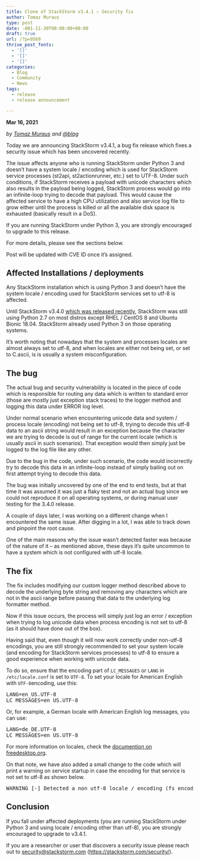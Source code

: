 ```yaml
---
title: Clone of StackStorm v3.4.1 – Security fix
author: Tomaz Muraus
type: post
date: -001-11-30T00:00:00+00:00
draft: true
url: /?p=9569
thrive_post_fonts:
  - '[]'
  - '[]'
  - '[]'
categories:
  - Blog
  - Community
  - News
tags:
  - release
  - release announcement

---
```

**Mar 16, 2021**

_by [Tomaz Muraus][1] and [@blag][2]_

<p dir="ltr" id="docs-internal-guid-713159ba-7fff-8f80-08d7-bac26f0a94d0">
  <span>Today we are announcing StackStorm v3.4.1, a bug fix release which fixes a security issue which has been uncovered recently.</span>
</p>

<p dir="ltr">
  <span>The issue affects anyone who is running StackStorm under Python 3 and doesn’t have a system locale / encoding which is used for StackStorm service processes (st2api, st2actionrunner, etc.) set to UTF-8. Under such conditions, if StackStorm receives a payload with unicode characters which also results in the payload being logged, StackStorm process would go into an infinite-loop trying to decode that payload. This would cause the affected service to have a high CPU utilization and also service log file to grow either until the process is killed or all the available disk space is exhausted (basically result in a DoS).</span>
</p>

<p dir="ltr">
  <span>If you are running StackStorm under Python 3, you are strongly encouraged to upgrade to this release.</span>
</p>

<p dir="ltr">
  <span>For more details, please see the sections below.</span>
</p>

<p dir="ltr">
  Post will be updated with CVE ID once it&#8217;s assigned.
</p>

<p dir="ltr">
  <!--more-->
</p>

<p dir="ltr">
  <!--more-->
</p>

## Affected Installations / deployments

<p dir="ltr" id="docs-internal-guid-4f8cc666-7fff-1a1c-4d07-3020c713b227">
  <span>Any StackStorm installation which is using Python 3 and doesn’t have the system locale / encoding used for StackStorm services set to utf-8 is affected.</span>
</p>

<p dir="ltr">
  <span>Until StackStorm v3.4.0 <a href="https://stackstorm.com/2021/03/04/v3-4-0-released/">which was released recently</a>, StackStorm was still using Python 2.7 on most distros except RHEL / CentOS 8 and Ubuntu Bionic 18.04. StackStorm already used Python 3 on those operating systems.<br /></span>
</p>

<p dir="ltr">
  <span>It’s worth noting that nowadays that the system and processes locales are almost always set to utf-8, and when locales are either not being set, or set to C.ascii, is is usually a system misconfiguration.</span>
</p>

<h2 dir="ltr" id="docs-internal-guid-c83eaa8c-7fff-51be-4053-b322e77d499d">
  <span>The bug</span>
</h2>

<p dir="ltr" id="docs-internal-guid-ccb86944-7fff-7490-1000-e1f64fca163c">
  <span>The actual bug and security vulnerability is located in the piece of code which is responsible for routing any data which is written to standard error (those are mostly just exception stack traces) to the logger method and logging this data under ERROR log level.</span>
</p>

<p dir="ltr">
  <span>Under normal scenario when encountering unicode data and system / process locale (encoding) not being set to utf-8, trying to decode this utf-8 data to an ascii string would result in an exception because the character we are trying to decode is out of range for the current locale (which is usually ascii in such scenarios). That exception would then simply just be logged to the log file like any other.</span>
</p>

<p dir="ltr">
  <span>Due to the bug in the code, under such scenario, the code would incorrectly try to decode this data in an infinite-loop instead of simply bailing out on first attempt trying to decode this data.</span>
</p>

<p dir="ltr">
  <span>The bug was initially uncovered by one of the end to end tests, but at that time it was assumed it was just a flaky test and not an actual bug since we could not reproduce it on all operating systems, or during manual user testing for the 3.4.0 release.</span>
</p>

<p dir="ltr">
  <span>A couple of days later, I was working on a different change when I encountered the same issue. After digging in a lot, I was able to track down and pinpoint the root cause.</span>
</p>

<p dir="ltr">
  <span>One of the main reasons why the issue wasn’t detected faster was because of the nature of it &#8211; as mentioned above, these days it’s quite uncommon to have a system which is not configured with utf-8 locale.</span>
</p>

<h2 dir="ltr" id="docs-internal-guid-36912738-7fff-bafa-4f6d-9d764eb97d93">
  <span>The fix</span>
</h2>

<p dir="ltr" id="docs-internal-guid-9b68801d-7fff-d22d-dd71-6ab6ad191c23">
  <span>The fix includes modifying our custom logger method described above to decode the underlying byte string and removing any characters which are not in the ascii range before passing that data to the underlying log formatter method.</span><span></span>
</p>

<p dir="ltr">
  <span>Now if this issue occurs, the process will simply just log an error / exception when trying to log unicode data when process encoding is not set to utf-8 (as it should have done out of the box).</span><span></span>
</p>

<p dir="ltr">
  <span>Having said that, even though it will now work correctly under non-utf-8 encodings, you are still strongly recommended to set your system locale (and encoding for StackStorm services processes) to utf-8 to ensure a good experience when working with unicode data. </span>
</p>

<p dir="ltr">
  <span>To do so, ensure that the encoding part of <code>LC_MESSAGES</code> or <code>LANG</code> in <code class="EnlighterJSRAW" data-enlighter-language="null">/etc/locale.conf</code> is set to <code class="EnlighterJSRAW" data-enlighter-language="null">UTF-8</code>. To set your locale for American English with <code class="EnlighterJSRAW" data-enlighter-language="null">UTF-8</code></span><span>encoding, use this:<br /></span>
</p>

<pre class="EnlighterJSRAW" data-enlighter-language="null">LANG=en_US.UTF-8
LC_MESSAGES=en_US.UTF-8</pre>

<p class="EnlighterJSRAW" data-enlighter-language="null">
  Or, for example, a German locale with American English log messages, you can use:
</p>

<pre class="EnlighterJSRAW" data-enlighter-language="null">LANG=de_DE.UTF-8
LC_MESSAGES=en_US.UTF-8</pre>

<p dir="ltr">
  For more information on locales, check the <a href="https://www.freedesktop.org/software/systemd/man/locale.conf.html">documention on freedesktop.org</a>.
</p>

<p dir="ltr">
  <span>On that note, we have also added a small change to the code which will print a warning on service startup in case the encoding for that service is not set to utf-8 as shown below.</span><span></span>
</p>

<pre class="EnlighterJSRAW" data-enlighter-language="null">WARNING [-] Detected a non utf-8 locale / encoding (fs encoding: ascii, default encoding: utf-8, locale: unable to retrieve locale: unknown locale: invalid). Using a non utf-8 locale while working with unicode data will result in exceptions and undefined behavior. You are strongly encouraged to configure all the StackStorm services to use utf-8 encoding (e.g. LANG=en_US.UTF-8).</pre>

<h2 dir="ltr" id="docs-internal-guid-36912738-7fff-bafa-4f6d-9d764eb97d93">
  <span>Conclusion<br /></span>
</h2>

<span id="docs-internal-guid-a98c6343-7fff-1dea-a08c-96d0ab20a9a0">If you fall under affected deployments (you are running StackStorm under Python 3 and using locale / encoding other than utf-8), you are strongly encouraged to upgrade to v3.4.1.</span>

If you are a researcher or user that discovers a security issue please reach out to security@stackstorm.com (<https://stackstorm.com/security/>).

 [1]: https://www.github.com/Kami
 [2]: https://github.com/blag